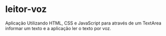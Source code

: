 # leitor-voz
Aplicação Utilizando HTML, CSS e JavaScript para através de um TextArea informar um texto e a aplicação ler o texto por voz.
